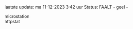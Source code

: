 laatste update: 
ma 11-12-2023  3:42   uur 
Status: FAALT - geel - 
<div class="service Y">microstation</div><div class="service G">httpstat</div>